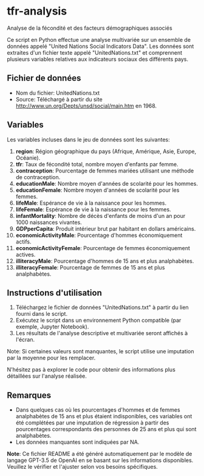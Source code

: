 # tfr-analysis
Analyse de la fécondité et des facteurs démographiques associés

Ce script en Python effectue une analyse multivariée sur un ensemble de données appelé "United Nations Social Indicators Data". Les données sont extraites d'un fichier texte appelé "UnitedNations.txt" et comprennent plusieurs variables relatives aux indicateurs sociaux des différents pays.

## Fichier de données

- Nom du fichier: UnitedNations.txt
- Source: Téléchargé à partir du site http://www.un.org/Depts/unsd/social/main.htm en 1968.

## Variables

Les variables incluses dans le jeu de données sont les suivantes:

1. **region**: Région géographique du pays (Afrique, Amérique, Asie, Europe, Océanie).
2. **tfr**: Taux de fécondité total, nombre moyen d'enfants par femme.
3. **contraception**: Pourcentage de femmes mariées utilisant une méthode de contraception.
4. **educationMale**: Nombre moyen d'années de scolarité pour les hommes.
5. **educationFemale**: Nombre moyen d'années de scolarité pour les femmes.
6. **lifeMale**: Espérance de vie à la naissance pour les hommes.
7. **lifeFemale**: Espérance de vie à la naissance pour les femmes.
8. **infantMortality**: Nombre de décès d'enfants de moins d'un an pour 1000 naissances vivantes.
9. **GDPperCapita**: Produit intérieur brut par habitant en dollars américains.
10. **economicActivityMale**: Pourcentage d'hommes économiquement actifs.
11. **economicActivityFemale**: Pourcentage de femmes économiquement actives.
12. **illiteracyMale**: Pourcentage d'hommes de 15 ans et plus analphabètes.
13. **illiteracyFemale**: Pourcentage de femmes de 15 ans et plus analphabètes.

## Instructions d'utilisation

1. Téléchargez le fichier de données "UnitedNations.txt" à partir du lien fourni dans le script.
2. Exécutez le script dans un environnement Python compatible (par exemple, Jupyter Notebook).
3. Les résultats de l'analyse descriptive et multivariée seront affichés à l'écran.

Note: Si certaines valeurs sont manquantes, le script utilise une imputation par la moyenne pour les remplacer.

N'hésitez pas à explorer le code pour obtenir des informations plus détaillées sur l'analyse réalisée.

## Remarques

- Dans quelques cas où les pourcentages d'hommes et de femmes analphabètes de 15 ans et plus étaient indisponibles, ces variables ont été complétées par une imputation de régression à partir des pourcentages correspondants des personnes de 25 ans et plus qui sont analphabètes.
- Les données manquantes sont indiquées par NA.

**Note**: Ce fichier README a été généré automatiquement par le modèle de langage GPT-3.5 de OpenAI en se basant sur les informations disponibles. Veuillez le vérifier et l'ajuster selon vos besoins spécifiques.
